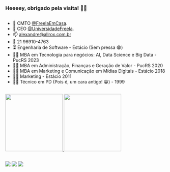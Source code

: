 ### Heeeey, obrigado pela visita! 🤘😄
##

- 💎 CMTO <a href="https://freelaemcasa.com" target="_blank">@FreelaEmCasa</a>.
- 💎 CEO <a href="https://universidadefreela.com" target="_blank">@UniversidadeFreela</a>.
- 📫 alexandre@allrox.com.br
- 📱 21 96910-4763
- ⏳ Engenharia de Software - Estácio (Sem pressa 😁)
- 👨‍🎓 MBA em Tecnologia para negócios: AI, Data Science e Big Data - PucRS 2023
- 👨‍🎓 MBA em Administração, Finanças e Geração de Valor - PucRS 2020
- 👨‍🎓 MBA em Marketing e Comunicação em Mídias Digitais - Estácio 2018
- 👨‍🎓 Marketing - Estácio 2011
- 👨‍🎓 Técnico em PD (Pois é, um cara antigo! 😁) - 1999
##
 <div>
  <a href="https://github.com/allrox">
  <img height="180em" src="https://github-readme-stats.vercel.app/api?username=allrox&show_icons=true&theme=dark&include_all_commits=true&count_private=true"/>
     <img height="180em" src="https://github-readme-stats.vercel.app/api/top-langs/?username=allrox&layout=compact&langs_count=10&hide=python,php,powershell,batchfile&theme=dracula"/>
 </div>

##  
  
<div> 
  <a href="https://instagram.com/allrox" target="_blank"><img src="https://img.shields.io/badge/-Instagram-%23E4405F?style=for-the-badge&logo=instagram&logoColor=white" target="_blank"></a>
  <a href = "mailto:alexandre@allrox.com.br"><img src="https://img.shields.io/badge/-Gmail-%23333?style=for-the-badge&logo=gmail&logoColor=white" target="_blank"></a>
  <a href="https://www.linkedin.com/in/allrox" target="_blank"><img src="https://img.shields.io/badge/-LinkedIn-%230077B5?style=for-the-badge&logo=linkedin&logoColor=white" target="_blank"></a>

